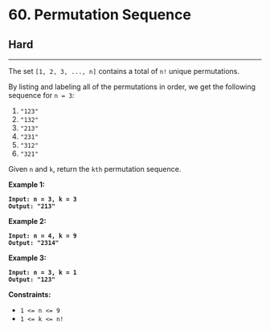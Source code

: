 # 60. Permutation Sequence

## Hard

***

The set `[1, 2, 3, ..., n]` contains a total of `n!` unique permutations.

By listing and labeling all of the permutations in order, we get the following sequence for `n = 3`:

1. `"123"`
2. `"132"`
3. `"213"`
4. `"231"`
5. `"312"`
6. `"321"`

Given `n` and `k`, return the `kth` permutation sequence.

&#x20;

**Example 1:**

<pre><code><strong>Input: n = 3, k = 3
</strong><strong>Output: "213"
</strong></code></pre>

**Example 2:**

<pre><code><strong>Input: n = 4, k = 9
</strong><strong>Output: "2314"
</strong></code></pre>

**Example 3:**

<pre><code><strong>Input: n = 3, k = 1
</strong><strong>Output: "123"
</strong></code></pre>

&#x20;

**Constraints:**

* `1 <= n <= 9`
* `1 <= k <= n!`
